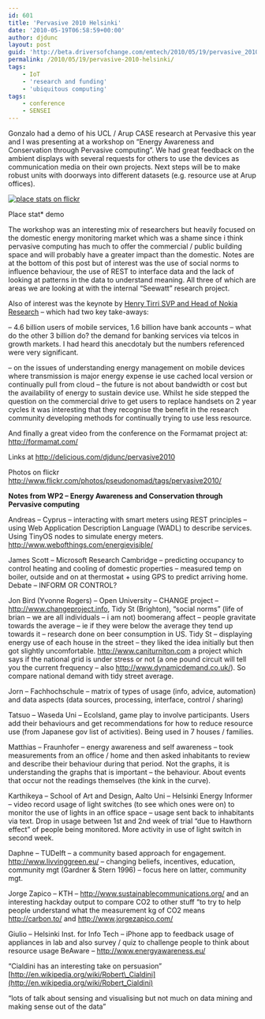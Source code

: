 ```yaml
---
id: 601
title: 'Pervasive 2010 Helsinki'
date: '2010-05-19T06:58:59+00:00'
author: djdunc
layout: post
guid: 'http://beta.driversofchange.com/emtech/2010/05/19/pervasive_2010_helsinki/'
permalink: /2010/05/19/pervasive-2010-helsinki/
tags:
    - IoT
    - 'research and funding'
    - 'ubiquitous computing'
tags:
    - conference
    - SENSEI
---
```


Gonzalo had a demo of his UCL / Arup CASE research at Pervasive this year and I was presenting at a workshop on “Energy Awareness and Conservation through Pervasive computing”. We had great feedback on the ambient displays with several requests for others to use the devices as communication media on their own projects. Next steps will be to make robust units with doorways into different datasets (e.g. resource use at Arup offices).

[![place stats on flickr](https://i0.wp.com/farm2.static.flickr.com/1405/4609623561_23a098c656.jpg?w=1170)](http://www.flickr.com/photos/gonzillaaa/4609623561/)

Place stat\* demo

The workshop was an interesting mix of researchers but heavily focused on the domestic energy monitoring market which was a shame since i think pervasive computing has much to offer the commercial / public building space and will probably have a greater impact than the domestic. Notes are at the bottom of this post but of interest was the use of social norms to influence behaviour, the use of REST to interface data and the lack of looking at patterns in the data to understand meaning. All three of which are areas we are looking at with the internal “Seewatt” research project.

Also of interest was the keynote by [Henry Tirri SVP and Head of Nokia Research](http://research.nokia.com/people/henry_tirri) – which had two key take-aways:

– 4.6 billion users of mobile services, 1.6 billion have bank accounts – what do the other 3 billion do? the demand for banking services via telcos in growth markets. I had heard this anecdotaly but the numbers referenced were very significant.

– on the issues of understanding energy management on mobile devices where transmission is major energy expense ie use cached local version or continually pull from cloud – the future is not about bandwidth or cost but the availability of energy to sustain device use. Whilst he side stepped the question on the commercial drive to get users to replace handsets on 2 year cycles it was interesting that they recognise the benefit in the research community developing methods for continually trying to use less resource.

And finally a great video from the conference on the Formamat project at: <http://formamat.com/>

Links at <http://delicious.com/djdunc/pervasive2010>

Photos on flickr <http://www.flickr.com/photos/pseudonomad/tags/pervasive2010/>

**Notes from WP2 – Energy Awareness and Conservation through Pervasive computing**

Andreas – Cyprus – interacting with smart meters using REST principles – using Web Application Description Language (WADL) to describe services. Using TinyOS nodes to simulate energy meters. <http://www.webofthings.com/energievisible/>

James Scott – Microsoft Research Cambridge – predicting occupancy to control heating and cooling of domestic properties – measured temp on boiler, outside and on at thermostat + using GPS to predict arriving home. Debate – INFORM OR CONTROL?

Jon Bird (Yvonne Rogers) – Open University – CHANGE project – <http://www.changeproject.info>, Tidy St (Brighton), “social norms” (life of brian – we are all individuals – i am not) boomerang affect – people gravitate towards the average – ie if they were below the average they tend up towards it – research done on beer consumption in US. Tidy St – displaying energy use of each house in the street – they liked the idea initially but then got slightly uncomfortable. <http://www.caniturniton.com> a project which says if the national grid is under stress or not (a one pound circuit will tell you the current frequency – also <http://www.dynamicdemand.co.uk/>). So compare national demand with tidy street average.

Jorn – Fachhochschule – matrix of types of usage (info, advice, automation) and data aspects (data sources, processing, interface, control / sharing)

Tatsuo – Waseda Uni – EcoIsland, game play to involve participants. Users add their behaviours and get recommendations for how to reduce resource use (from Japanese gov list of activities). Being used in 7 houses / families.

Matthias – Fraunhofer – energy awareness and self awareness – took measurements from an office / home and then asked inhabitants to review and describe their behaviour during that period. Not the graphs, it is understanding the graphs that is important – the behaviour. About events that occur not the readings themselves (the kink in the curve).

Karthikeya – School of Art and Design, Aalto Uni – Helsinki Energy Informer – video record usage of light switches (to see which ones were on) to monitor the use of lights in an office space – usage sent back to inhabitants via text. Drop in usage between 1st and 2nd week of trial “due to Hawthorn effect” of people being monitored. More activity in use of light switch in second week.

Daphne – TUDelft – a community based approach for engagement. <http://www.livvinggreen.eu/> – changing beliefs, incentives, education, community mgt (Gardner &amp; Stern 1996) – focus here on latter, community mgt.

Jorge Zapico – KTH – <http://www.sustainablecommunications.org/> and an interesting hackday output to compare CO2 to other stuff “to try to help people understand what the measurement kg of CO2 means <http://carbon.to/> and <http://www.jorgezapico.com/>

Giulio – Helsinki Inst. for Info Tech – iPhone app to feedback usage of appliances in lab and also survey / quiz to challenge people to think about resource usage BeAware – <http://www.energyawareness.eu/>

“Cialdini has an interesting take on persuasion” [http://en.wikipedia.org/wiki/Robert\_Cialdini](http://en.wikipedia.org/wiki/Robert_Cialdini)

“lots of talk about sensing and visualising but not much on data mining and making sense out of the data”